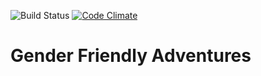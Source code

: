 ![Build Status](https://codeship.com/projects/d9986f00-0afe-0133-67ba-2696e3e4b295/status?branch=master) [![Code Climate](https://codeclimate.com/github/KellyTeresa/gender-friendly-adventures/badges/gpa.svg)](https://codeclimate.com/github/KellyTeresa/gender-friendly-adventures)
# Gender Friendly Adventures
